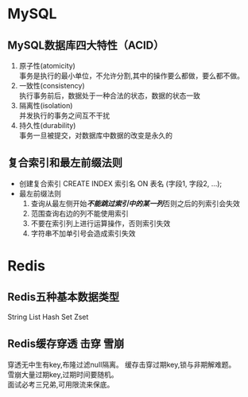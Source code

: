
# MySQL
## MySQL数据库四大特性（ACID）
1. 原子性(atomicity)  
事务是执行的最小单位，不允许分割,其中的操作要么都做，要么都不做。
2. 一致性(consistency)  
执行事务前后，数据处于一种合法的状态，数据的状态一致
3. 隔离性(isolation)  
并发执行的事务之间互不干扰
4.  持久性(durability)  
事务一旦被提交，对数据库中数据的改变是永久的

## 复合索引和最左前缀法则
* 创建复合索引
CREATE INDEX 索引名 ON 表名 (字段1, 字段2, ...);
* 最左前缀法则
  1. 查询从最左侧开始***不能跳过索引中的某一列***否则之后的列索引会失效
  2. 范围查询右边的列不能使用索引
  3. 不要在索引列上进行运算操作，否则索引失效
  4. 字符串不加单引号会造成索引失效

# Redis
## Redis五种基本数据类型
String List Hash Set Zset 
## Redis缓存穿透 击穿 雪崩
穿透无中生有key,布隆过滤nuIl隔离。
缓存击穿过期key,锁与非期解难题。  
雪崩大量过期key,过期时间要随机。  
面试必考三兄弟,可用限流来保底。  